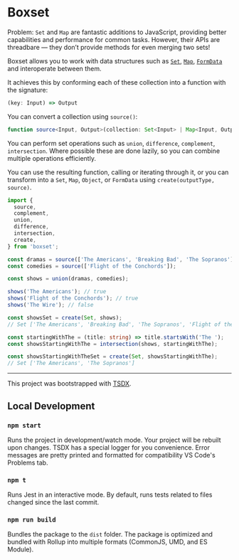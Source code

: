 # Boxset

Problem: `Set` and `Map` are fantastic additions to JavaScript, providing better capabilities and performance for common tasks. However, their APIs are threadbare — they don’t provide methods for even merging two sets!

Boxset allows you to work with data structures such as [`Set`][mdn-set], [`Map`][mdn-map], [`FormData`][mdn-formdata] and interoperate between them.

It achieves this by conforming each of these collection into a function with the signature:

```ts
(key: Input) => Output
```

You can convert a collection using `source()`:

```ts
function source<Input, Output>(collection: Set<Input> | Map<Input, Output> | Array<Input> | FormData): (key: Input) => Output;
```

You can perform set operations such as `union`, `difference`, `complement`, `intersection`. Where possible these are done lazily, so you can combine multiple operations efficiently.

You can use the resulting function, calling or iterating through it, or you can transform into a `Set`, `Map`, `Object`, or `FormData` using `create(outputType, source)`.

```ts
import {
  source,
  complement,
  union,
  difference,
  intersection,
  create,
} from 'boxset';

const dramas = source(['The Americans', 'Breaking Bad', 'The Sopranos']);
const comedies = source(['Flight of the Conchords']);

const shows = union(dramas, comedies);

shows('The Americans'); // true
shows('Flight of the Conchords'); // true
shows('The Wire'); // false

const showsSet = create(Set, shows);
// Set ['The Americans', 'Breaking Bad', 'The Sopranos', 'Flight of the Conchords']

const startingWithThe = (title: string) => title.startsWith('The ');
const showsStartingWithThe = intersection(shows, startingWithThe);

const showsStartingWithTheSet = create(Set, showsStartingWithThe);
// Set ['The Americans', 'The Sopranos']
```

[mdn-set]: https://developer.mozilla.org/en-US/docs/Web/JavaScript/Reference/Global_Objects/Set
[mdn-map]: https://developer.mozilla.org/en-US/docs/Web/JavaScript/Reference/Global_Objects/Map
[mdn-formdata]: https://developer.mozilla.org/en-US/docs/Web/API/FormData

---

This project was bootstrapped with [TSDX](https://github.com/jaredpalmer/tsdx).

## Local Development

### `npm start`

Runs the project in development/watch mode. Your project will be rebuilt upon changes. TSDX has a special logger for you convenience. Error messages are pretty printed and formatted for compatibility VS Code's Problems tab.

### `npm t`

Runs Jest in an interactive mode.
By default, runs tests related to files changed since the last commit.

### `npm run build`

Bundles the package to the `dist` folder.
The package is optimized and bundled with Rollup into multiple formats (CommonJS, UMD, and ES Module).
